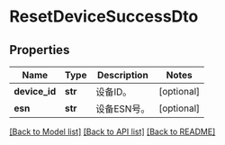# ResetDeviceSuccessDto

## Properties
Name | Type | Description | Notes
------------ | ------------- | ------------- | -------------
**device_id** | **str** | 设备ID。 | [optional] 
**esn** | **str** | 设备ESN号。 | [optional] 

[[Back to Model list]](../README.md#documentation-for-models) [[Back to API list]](../README.md#documentation-for-api-endpoints) [[Back to README]](../README.md)


